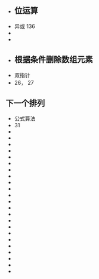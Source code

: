 - ## 位运算
- 异或 136
-
-
- ## 根据条件删除数组元素
- 双指针
- 26， 27
## 下一个排列
- 公式算法
- 31
-
-
-
-
-
-
-
-
-
-
-
-
-
-
-
-
-
-
-
-
-
-
-